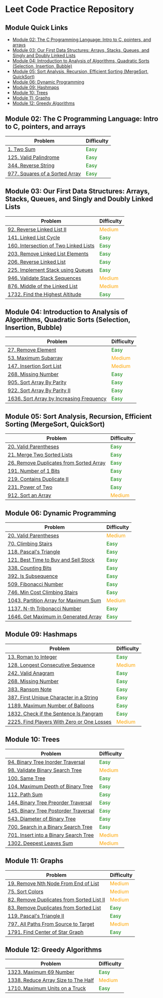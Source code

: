 # Leet Code Practice Repository

## Module Quick Links

- [Module 02: The C Programming Language: Intro to C, pointers, and arrays](#module-02:-the-c-programming-language-intro-to-c-pointers-and-arrays)
- [Module 03: Our First Data Structures: Arrays, Stacks, Queues, and Singly and Doubly Linked Lists](#module-03-our-first-data-structures-arrays-stacks-queues-and-singly-and-doubly-linked-lists)
- [Module 04: Introduction to Analysis of Algorithms, Quadratic Sorts (Selection, Insertion, Bubble)](#module-04-introduction-to-analysis-of-algorithms-quadratic-sorts-selection-insertion-bubble)
- [Module 05: Sort Analysis, Recursion, Efficient Sorting (MergeSort, QuickSort)](#module-05-sort-analysis-recursion-efficient-sorting-mergesort-quicksort)
- [Module 06: Dynamic Programming](#module-06-dynamic-programming)
- [Module 09: Hashmaps](#module-09-hashmaps)
- [Module 10: Trees](#module-10-trees)
- [Module 11: Graphs](#module-11-graphs)
- [Module 12: Greedy Algorithms](#module-12-greedy-algorithms)

## Module 02: The C Programming Language: Intro to C, pointers, and arrays

| Problem  | Difficulty |
| -------- | ---------- |
| [1. Two Sum] | <font color="green">Easy</font> |
| [125. Valid Palindrome] | <font color="green">Easy</font> |
| [344. Reverse String] | <font color="green">Easy</font> |
| [977. Squares of a Sorted Array] | <font color="green">Easy</font> |

## Module 03: Our First Data Structures: Arrays, Stacks, Queues, and Singly and Doubly Linked Lists

| Problem  | Difficulty |
| -------- | ---------- |
| [92. Reverse Linked List II] | <font color="orange">Medium</font> |
| [141. Linked List Cycle] | <font color="green">Easy</font> |
| [160. Intersection of Two Linked Lists] | <font color="green">Easy</font> |
| [203. Remove Linked List Elements] | <font color="green">Easy</font> |
| [206. Reverse Linked List] | <font color="green">Easy</font> |
| [225. Implement Stack using Queues] | <font color="green">Easy</font> |
| [946. Validate Stack Sequences] | <font color="orange">Medium</font> |
| [876. Middle of the Linked List] | <font color="orange">Medium</font> |
| [1732. Find the Highest Altitude] | <font color="green">Easy</font> |

## Module 04: Introduction to Analysis of Algorithms, Quadratic Sorts (Selection, Insertion, Bubble)

| Problem  | Difficulty |
| -------- | ---------- |
| [27. Remove Element] | <font color="green">Easy</font> |
| [53. Maximum Subarray] | <font color="orange">Medium</font> |
| [147. Insertion Sort List] | <font color="orange">Medium</font> |
| [268. Missing Number] | <font color="green">Easy</font> |
| [905. Sort Array By Parity] | <font color="green">Easy</font> |
| [922. Sort Array By Parity II] | <font color="green">Easy</font> |
| [1636. Sort Array by Increasing Frequency] | <font color="green">Easy</font> |

## Module 05: Sort Analysis, Recursion, Efficient Sorting (MergeSort, QuickSort)

| Problem  | Difficulty |
| -------- | ---------- |
| [20. Valid Parentheses] | <font color="green">Easy</font> |
| [21. Merge Two Sorted Lists] | <font color="green">Easy</font> |
| [26. Remove Duplicates from Sorted Array] | <font color="green">Easy</font> |
| [191. Number of 1 Bits] | <font color="green">Easy</font> |
| [219. Contains Duplicate II] | <font color="green">Easy</font> |
| [231. Power of Two] | <font color="green">Easy</font> |
| [912. Sort an Array] | <font color="orange">Medium</font> |

## Module 06: Dynamic Programming

| Problem  | Difficulty |
| -------- | ---------- |
| [20. Valid Parentheses] | <font color="orange">Medium</font> |
| [70. Climbing Stairs] | <font color="green">Easy</font> |
| [118. Pascal's Triangle] | <font color="green">Easy</font> |
| [121. Best Time to Buy and Sell Stock] | <font color="green">Easy</font> |
| [338. Counting Bits] | <font color="green">Easy</font> |
| [392. Is Subsequence] | <font color="green">Easy</font> |
| [509. Fibonacci Number] | <font color="green">Easy</font> |
| [746. Min Cost Climbing Stairs] | <font color="green">Easy</font> |
| [1043. Partition Array for Maximum Sum] | <font color="orange">Medium</font> |
| [1137. N-th Tribonacci Number] | <font color="green">Easy</font> |
| [1646. Get Maximum in Generated Array] | <font color="green">Easy</font> |

## Module 09: Hashmaps

| Problem  | Difficulty |
| -------- | ---------- |
| [13. Roman to Integer] | <font color="green">Easy</font> |
| [128. Longest Consecutive Sequence] | <font color="orange">Medium</font> |
| [242. Valid Anagram] | <font color="green">Easy</font> |
| [268. Missing Number] | <font color="green">Easy</font> |
| [383. Ransom Note] | <font color="green">Easy</font> |
| [387. First Unique Character in a String] | <font color="green">Easy</font> |
| [1189. Maximum Number of Balloons] | <font color="green">Easy</font> |
| [1832. Check if the Sentence Is Pangram] | <font color="green">Easy</font> |
| [2225. Find Players With Zero or One Losses] | <font color="orange">Medium</font> |

## Module 10: Trees

| Problem  | Difficulty |
| -------- | ---------- |
| [94. Binary Tree Inorder Traversal] | <font color="green">Easy</font> |
| [98. Validate Binary Search Tree] | <font color="orange">Medium</font> |
| [100. Same Tree] | <font color="green">Easy</font> |
| [104. Maximum Depth of Binary Tree] | <font color="green">Easy</font> |
| [112. Path Sum] | <font color="green">Easy</font> |
| [144. Binary Tree Preorder Traversal] | <font color="green">Easy</font> |
| [145. Binary Tree Postorder Traversal] | <font color="green">Easy</font> |
| [543. Diameter of Binary Tree] | <font color="green">Easy</font> |
| [700. Search in a Binary Search Tree] | <font color="green">Easy</font> |
| [701. Insert into a Binary Search Tree] | <font color="orange">Medium</font> |
| [1302. Deepest Leaves Sum] | <font color="orange">Medium</font> |

## Module 11: Graphs

| Problem  | Difficulty |
| -------- | ---------- |
| [19. Remove Nth Node From End of List] | <font color="orange">Medium</font> |
| [75. Sort Colors] | <font color="orange">Medium</font> |
| [82. Remove Duplicates from Sorted List II] | <font color="orange">Medium</font> |
| [83. Remove Duplicates from Sorted List] | <font color="green">Easy</font> |
| [119. Pascal's Triangle II] | <font color="green">Easy</font> |
| [797. All Paths From Source to Target] | <font color="orange">Medium</font> |
| [1791. Find Center of Star Graph] | <font color="green">Easy</font> |

## Module 12: Greedy Algorithms

| Problem  | Difficulty |
| -------- | ---------- |
| [1323. Maximum 69 Number] | <font color="green">Easy</font> |
| [1338. Reduce Array Size to The Half] | <font color="orange">Medium</font> |
| [1710. Maximum Units on a Truck] | <font color="green">Easy</font> |


<!-- Auto Reference -->
[1. Two Sum]: https://leetcode.com/problems/two-sum/
[125. Valid Palindrome]: https://leetcode.com/problems/valid-palindrome/?envType=list&envId=ofbudylr
[167. Two Sum II - Input Array Is Sorted]: https://leetcode.com/problems/two-sum-ii-input-array-is-sorted/
[344. Reverse String]: https://leetcode.com/problems/reverse-string/
[977. Squares of a Sorted Array]: https://leetcode.com/problems/squares-of-a-sorted-array/


[92. Reverse Linked List II]: https://leetcode.com/problems/reverse-linked-list-ii/
[141. Linked List Cycle]: https://leetcode.com/problems/linked-list-cycle/?envType=list&envId=oj1iumt3
[160. Intersection of Two Linked Lists]: https://leetcode.com/problems/intersection-of-two-linked-lists/?envType=list&envId=oj1iumt3
[203. Remove Linked List Elements]: https://leetcode.com/problems/remove-linked-list-elements/?envType=list&envId=oj1iumt3
[206. Reverse Linked List]: https://leetcode.com/problems/reverse-linked-list/?envType=list&envId=oj1iumt3
[217. Contains Duplicate]: https://leetcode.com/problems/contains-duplicate/?envType=list&envId=oj1iumt3
[225. Implement Stack using Queues]: https://leetcode.com/problems/implement-stack-using-queues/?envType=list&envId=oj1iumt3
[876. Middle of the Linked List]: https://leetcode.com/problems/middle-of-the-linked-list/
[946. Validate Stack Sequences]: https://leetcode.com/problems/validate-stack-sequences/?envType=list&envId=oj1iumt3
[1732. Find the Highest Altitude]: https://leetcode.com/problems/find-the-highest-altitude/?envType=list&envId=oj1iumt3


[27. Remove Element]: https://leetcode.com/problems/remove-element/?envType=list&envId=ofbiscdi
[53. Maximum Subarray]: https://leetcode.com/problems/maximum-subarray/
[147. Insertion Sort List]: https://leetcode.com/problems/insertion-sort-list/?envType=list&envId=ofbiscdi
[268. Missing Number]: https://leetcode.com/problems/missing-number/?envType=list&envId=ofbiscdi
[905. Sort Array By Parity]: https://leetcode.com/problems/sort-array-by-parity/?envType=list&envId=ofbiscdi
[922. Sort Array By Parity II]: https://leetcode.com/problems/sort-array-by-parity-ii/?envType=list&envId=ofbiscdi
[1636. Sort Array by Increasing Frequency]: https://leetcode.com/problems/sort-array-by-increasing-frequency/?envType=list&envId=ofbiscdi
[2164. Sort Even and Odd Indices Independently]: https://leetcode.com/problems/sort-even-and-odd-indices-independently/?envType=list&envId=ofbiscdi


[20. Valid Parentheses]: (https://leetcode.com/problems/valid-parentheses/?envType=list&envId=ofbudylr)
[21. Merge Two Sorted Lists]: (https://leetcode.com/problems/merge-two-sorted-lists/?envType=list&envId=ofbudylr)
[26. Remove Duplicates from Sorted Array]: https://leetcode.com/problems/remove-duplicates-from-sorted-array/?envType=list&envId=ofbudylr
[191. Number of 1 Bits]: https://leetcode.com/problems/number-of-1-bits/?envType=list&envId=ofbudylr
[219. Contains Duplicate II]: https://leetcode.com/problems/contains-duplicate-ii/?envType=list&envId=ofbudylr
[231. Power of Two]: https://leetcode.com/problems/power-of-two/?envType=list&envId=ofbudylr
[912. Sort an Array]: https://leetcode.com/problems/sort-an-array/?envType=list&envId=ofbudylr


[22. Generate Parentheses]: https://leetcode.com/problems/generate-parentheses/?envType=list&envId=rhrkyppv
[70. Climbing Stairs]: https://leetcode.com/problems/climbing-stairs/?envType=list&envId=rhrkyppv
[118. Pascal's Triangle]: https://leetcode.com/problems/pascals-triangle/?envType=list&envId=rhrkyppv
[121. Best Time to Buy and Sell Stock]: https://leetcode.com/problems/best-time-to-buy-and-sell-stock/?envType=list&envId=rhrkyppv
[338. Counting Bits]: https://leetcode.com/problems/counting-bits/?envType=list&envId=rhrkyppv
[392. Is Subsequence]: https://leetcode.com/problems/is-subsequence/?envType=list&envId=rhrkyppv
[746. Min Cost Climbing Stairs]: https://leetcode.com/problems/min-cost-climbing-stairs/?envType=list&envId=rhrkyppv
[509. Fibonacci Number]: https://leetcode.com/problems/fibonacci-number/?envType=list&envId=rhrkyppv
[1043. Partition Array for Maximum Sum]: https://leetcode.com/problems/partition-array-for-maximum-sum/?envType=list&envId=rhrkyppv
[1137. N-th Tribonacci Number]: https://leetcode.com/problems/n-th-tribonacci-number/?envType=list&envId=rhrkyppv
[1646. Get Maximum in Generated Array]: https://leetcode.com/problems/get-maximum-in-generated-array/?envType=list&envId=rhrkyppv


[13. Roman to Integer]: https://leetcode.com/problems/roman-to-integer/?envType=list&envId=rpl62fns
[128. Longest Consecutive Sequence]: https://leetcode.com/problems/longest-consecutive-sequence/?envType=list&envId=rpl62fns
[242. Valid Anagram]: https://leetcode.com/problems/valid-anagram/?envType=list&envId=rpl62fns
[268. Missing Number]: https://leetcode.com/problems/missing-number/
[383. Ransom Note]: https://leetcode.com/problems/ransom-note/
[387. First Unique Character in a String]: https://leetcode.com/problems/first-unique-character-in-a-string/?envType=list&envId=rpl62fns
[1189. Maximum Number of Balloons]: https://leetcode.com/problems/maximum-number-of-balloons/
[1832. Check if the Sentence Is Pangram]: https://leetcode.com/problems/check-if-the-sentence-is-pangram/
[2225. Find Players With Zero or One Losses]: https://leetcode.com/problems/find-players-with-zero-or-one-losses/


[94. Binary Tree Inorder Traversal]: https://leetcode.com/problems/binary-tree-inorder-traversal/?envType=list&envId=rpl6wgp3
[98. Validate Binary Search Tree]: https://leetcode.com/problems/validate-binary-search-tree/?envType=list&envId=rpl6wgp3
[100. Same Tree]: https://leetcode.com/problems/same-tree/?envType=list&envId=rpl6wgp3
[104. Maximum Depth of Binary Tree]: https://leetcode.com/problems/maximum-depth-of-binary-tree/?envType=list&envId=rpl6wgp3
[112. Path Sum]: https://leetcode.com/problems/path-sum/?envType=list&envId=rpl6wgp3
[144. Binary Tree Preorder Traversal]: https://leetcode.com/problems/binary-tree-preorder-traversal/?envType=list&envId=rpl6wgp3
[145. Binary Tree Postorder Traversal]: https://leetcode.com/problems/binary-tree-postorder-traversal/?envType=list&envId=rpl6wgp3
[543. Diameter of Binary Tree]: https://leetcode.com/problems/diameter-of-binary-tree/
[700. Search in a Binary Search Tree]: https://leetcode.com/problems/search-in-a-binary-search-tree/?envType=list&envId=rpl6wgp3
[701. Insert into a Binary Search Tree]: https://leetcode.com/problems/insert-into-a-binary-search-tree/
[1302. Deepest Leaves Sum]: https://leetcode.com/problems/deepest-leaves-sum/


[19. Remove Nth Node From End of List]: https://leetcode.com/problems/remove-nth-node-from-end-of-list/?envType=list&envId=rpl66kgj
[75. Sort Colors]: https://leetcode.com/problems/sort-colors/?envType=list&envId=rpl66kgj
[82. Remove Duplicates from Sorted List II]: https://leetcode.com/problems/remove-duplicates-from-sorted-list-ii/?envType=list&envId=rpl66kgj
[83. Remove Duplicates from Sorted List]: https://leetcode.com/problems/remove-duplicates-from-sorted-list/?envType=list&envId=rpl66kgj
[119. Pascal's Triangle II]: https://leetcode.com/problems/pascals-triangle-ii/?envType=list&envId=rpl66kgj
[797. All Paths From Source to Target]: https://leetcode.com/problems/all-paths-from-source-to-target/?envType=list&envId=rpl66kgj
[1791. Find Center of Star Graph]: https://leetcode.com/problems/find-center-of-star-graph/?envType=list&envId=rpl66kgj


[1323. Maximum 69 Number]: https://leetcode.com/problems/maximum-69-number/
[1338. Reduce Array Size to The Half]: https://leetcode.com/problems/reduce-array-size-to-the-half/
[1710. Maximum Units on a Truck]: https://leetcode.com/problems/maximum-units-on-a-truck/